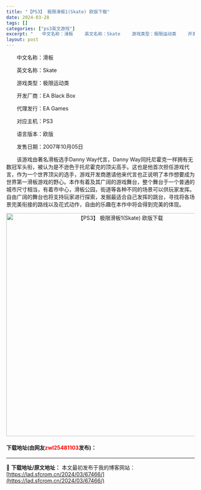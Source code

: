 ```yaml
---
title: "【PS3】 极限滑板1(Skate) 欧版下载"
date: 2024-03-28
tags: []
categories: ["ps3英文游戏"]
excerpt: "　　中文名称：滑板 　　英文名称：Skate 　　游戏类型：极限运动类 　　开发厂商：EA Black Box 　　代理发行：EA Games 　　对应主机：PS3 　　语言版本：欧版 　　发售日期：2007年10月05日 　　该游戏由著名滑板选手Danny Way代言，Danny Way同托尼霍克&hellip;"
layout: post
---
```


 <p>　　中文名称：滑板</p> <p>　　英文名称：Skate</p> <p>　　游戏类型：极限运动类</p> <p>　　开发厂商：EA Black Box</p> <p>　　代理发行：EA Games</p> <p>　　对应主机：PS3</p> <p>　　语言版本：欧版</p> <p>　　发售日期：2007年10月05日</p> <p>　　该游戏由著名滑板选手Danny Way代言，Danny Way同托尼霍克一样拥有无数冠军头衔，被认为是不逊色于托尼霍克的顶尖高手。这也是他首次担任游戏代言，作为一个世界顶尖的选手，游戏开发商邀请他来代言也正说明了本作想要成为世界第一滑板游戏的野心。本作有着及其广阔的游戏舞台，整个舞台于一个普通的城市尺寸相当，有着市中心，滑板公园，街道等各种不同的场景可以供玩家发挥。自由广阔的舞台也将支持玩家进行探索，发掘最适合自己发挥的跳台，寻找将各场景完美衔接的路线以及花式动作，自由的乐趣在本作中将会得到完美的体现。</p> <p align="center"><img align="" border="0" src="https://lad.sfcrom.cn/wp-content/uploads/2024/03/20240328_66051b5d3a523.jpg" width="595" alt="【PS3】 极限滑板1(Skate) 欧版下载" /></p> <p><h4>下载地址(由网友<font color="red">zwl25481103</font>发布)：</h4></p> 

---
📖 **下载地址/原文地址：** 本文最初发布于我的博客网站：[https://lad.sfcrom.cn/2024/03/67466/](https://lad.sfcrom.cn/2024/03/67466/)

